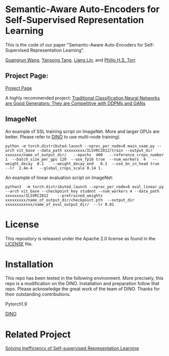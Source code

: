 # Semantic-Aware Auto-Encoders for Self-Supervised Representation Learning


This is the code of our paper "Semantic-Aware Auto-Encoders for Self-Supervised Representation Learning".


[Guangrun Wang](https://wanggrun.github.io), [Yansong Tang](https://andytang15.github.io/), [Liang Lin](http://www.linliang.net/), and [Philip H.S. Torr](https://www.robots.ox.ac.uk/~phst/).


## Project Page:

[Project Page](https://wanggrun.github.io/projects/works/saae)


A highly recommended project: [Traditional Classification Neural Networks are Good Generators: They are Competitive with DDPMs and GANs](https://classifier-as-generator.github.io/)


## ImageNet


An example of SSL training script on ImageNet. More and larger GPUs are better. Please refer to [DINO](https://github.com/facebookresearch/dino) to use multi-node training).



```shell
python -m torch.distributed.launch --nproc_per_node=8 main_saae.py --arch vit_base --data_path xxxxxxxxx/ILSVRC2012/train --output_dir  xxxxxxx/name_of_output_dir/   --epochs  400   --reference_crops_number  1  --batch_size_per_gpu 120  --use_fp16 true  --num_workers  4   --weight_decay  0.1    --weight_decay_end   0.1  --use_bn_in_head true   --lr  2.4e-4   --global_crops_scale 0.14 1.

```


An example of linear evaluation script on ImageNet:


```shell
python3  -m torch.distributed.launch --nproc_per_node=8 eval_linear.py --arch vit_base --checkpoint_key student --num_workers 4 --data_path  xxxxxxxx/ILSVRC2012    --pretrained_weights   xxxxxxxxx/name_of_output_dir/checkpoint.pth  --output_dir   xxxxxxxxxxxx/name_of_eval_output_dir/  --lr 0.01

```


# License
This repository is released under the Apache 2.0 license as found in the [LICENSE](LICENSE) file.


# Installation


This repo has been tested in the following environment. More precisely, this repo is a modification on the DINO. Installation and preparation follow that repo. Please acknowledge the great work of the team of DINO. Thanks for their outstanding contributions.


Pytorch1.9


[DINO](https://github.com/facebookresearch/dino)

# Related Project


[Solving Inefficiency of Self-supervised Representation Learning](https://github.com/wanggrun/triplet)

